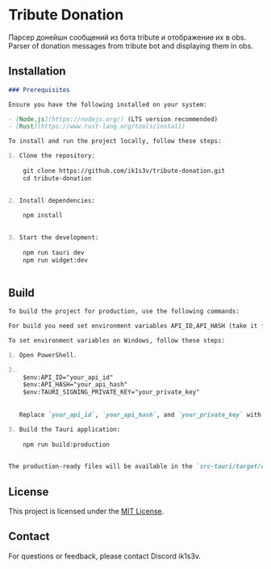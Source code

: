 # Tribute Donation

Парсер донейшн сообщений из бота tribute и отображение их в obs.
Parser of donation messages from tribute bot and displaying them in obs.

## Installation

```markdown
### Prerequisites

Ensure you have the following installed on your system:

- [Node.js](https://nodejs.org/) (LTS version recommended)
- [Rust](https://www.rust-lang.org/tools/install)
```
```markdown
To install and run the project locally, follow these steps:

1. Clone the repository:
    
    git clone https://github.com/ik1s3v/tribute-donation.git
    cd tribute-donation
    

2. Install dependencies:
   
    npm install
    

3. Start the development:
    
    npm run tauri dev
    npm run widget:dev
    
```

## Build
```markdown
To build the project for production, use the following commands:

For build you need set environment variables API_ID,API_HASH (take it from https://my.telegram.org/) and TAURI_SIGNING_PRIVATE_KEY (take it from Cargo.toml)

To set environment variables on Windows, follow these steps:

1. Open PowerShell.

2. 
    $env:API_ID="your_api_id"
    $env:API_HASH="your_api_hash"
    $env:TAURI_SIGNING_PRIVATE_KEY="your_private_key"
   
    
   Replace `your_api_id`, `your_api_hash`, and `your_private_key` with the actual values.

3. Build the Tauri application:
    
    npm run build:production
    

The production-ready files will be available in the `src-tauri/target/release` directory.
```


## License

This project is licensed under the [MIT License](LICENSE).

## Contact

For questions or feedback, please contact Discord ik1s3v.